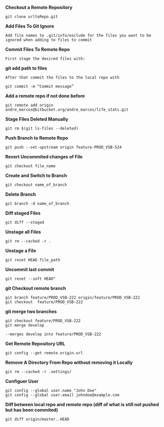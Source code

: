 **Checkout a Remote Repository**

	git clone urltoRepo.git


**Add Files To Git Ignore**

	Add file names to .git/info/exclude for the files you want to be ignored when adding to files to commit

**Commit Files To Remote Repo**

	First stage the desired files with:

**git add path to files**

	After that commit the files to the local repo with 

    git commit -m “Commit message”

**Add a remote repo if not done before**

	git remote add origin andre_marcos@bitbucket.org/andre_marcos/life_stats.git


**Stage Files Deleted Manually**

	git rm $(git ls-files --deleted)


**Push Branch to Remote Repo**

	git push --set-upstream origin feature-PROD_VSB-524


**Revert Uncommited changes of File**
	
	git checkout file_name


**Create and Switch to Branch**

	git checkout name_of_branch
	

**Delete Branch**

	git branch -d name_of_branch

**Diff staged Files**

	git diff --staged

**Unstage all Files**

	git rm --cached -r .

**Unstage a File**

	git reset HEAD file_path

**Uncommit last commit**

	git reset --soft HEAD^

**git Checkout remote branch**

	git branch feature/PROD_VSB-222 origin/feature/PROD_VSB-222
	git checkout  feature/PROD_VSB-222


**git merge two branches**

	git checkout feature/PROD_VSB-222
	git merge develop

	--merges develop into feature/PROD_VSB-222

**Get Remote Repository URL**

	git config --get remote.origin.url


**Remove A Directory From Repo without removing it Locally**

    git rm --cached -r .settings/


**Configuer User**

    git config --global user.name "John Doe" 
    git config --global user.email johndoe@example.com


**Diff between local repo and remote repo (diff of what is still not pushed but has been commited)**

	git diff origin/master..HEAD
